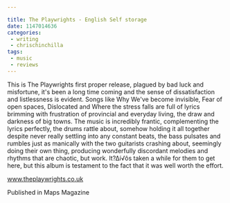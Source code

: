 ```yaml
---

title: The Playwrights - English Self storage
date: 1147014636
categories:
 - writing
 - chrischinchilla
tags: 
 - music 
 - reviews
---
```


This is The Playwrights first proper release, plagued by bad luck and misfortune, it's been a long time coming and the sense of dissatisfaction and listlessness is evident. Songs like Why We've become invisible, Fear of open spaces, Dislocated and Where the stress falls are full of lyrics brimming with frustration of provincial and everyday living, the draw and darkness of big towns. The music is incredibly frantic, complementing the lyrics perfectly, the drums rattle about, somehow holding it all together despite never really settling into any constant beats, the bass pulsates and rumbles just as manically with the two guitarists crashing about, seemingly doing their own thing, producing wonderfully discordant melodies and rhythms that are chaotic, but work. It?∆í√ôs taken a while for them to get here, but this album is testament to the fact that it was well worth the effort.

<a href='https://www.theplaywrights.co.uk' target='_blank'>www.theplaywrights.co.uk</a>

Published in Maps Magazine
